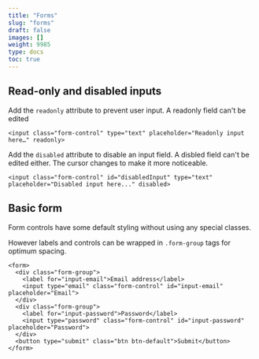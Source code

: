 ```yaml
---
title: "Forms"
slug: "forms"
draft: false
images: []
weight: 9985
type: docs
toc: true
---
```


## Read-only and disabled inputs
Add the `readonly` attribute to prevent user input. A readonly field can't be edited

    <input class="form-control" type="text" placeholder="Readonly input here…" readonly>

Add the `disabled` attribute to disable an input field. A disbled field can't be edited either. The cursor changes to make it more noticeable.

    <input class="form-control" id="disabledInput" type="text" placeholder="Disabled input here..." disabled>

## Basic form
Form controls have some default styling without using any special classes.

However labels and controls can be wrapped in `.form-group` tags for optimum spacing.
 
    <form>
      <div class="form-group">
        <label for="input-email">Email address</label>
        <input type="email" class="form-control" id="input-email" placeholder="Email">
      </div>
      <div class="form-group">
        <label for="input-password">Password</label>
        <input type="password" class="form-control" id="input-password" placeholder="Password">
      </div>
      <button type="submit" class="btn btn-default">Submit</button>
    </form>

